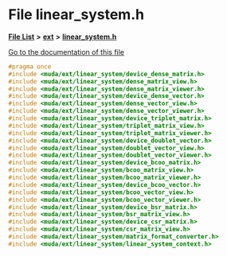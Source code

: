 

# File linear\_system.h

[**File List**](files.md) **>** [**ext**](dir_dee31a662aa40cb7fc08cb07824f4a9a.md) **>** [**linear\_system.h**](linear__system_8h.md)

[Go to the documentation of this file](linear__system_8h.md)


```C++
#pragma once
#include <muda/ext/linear_system/device_dense_matrix.h>
#include <muda/ext/linear_system/dense_matrix_view.h>
#include <muda/ext/linear_system/dense_matrix_viewer.h>
#include <muda/ext/linear_system/device_dense_vector.h>
#include <muda/ext/linear_system/dense_vector_view.h>
#include <muda/ext/linear_system/dense_vector_viewer.h>
#include <muda/ext/linear_system/device_triplet_matrix.h>
#include <muda/ext/linear_system/triplet_matrix_view.h>
#include <muda/ext/linear_system/triplet_matrix_viewer.h>
#include <muda/ext/linear_system/device_doublet_vector.h>
#include <muda/ext/linear_system/doublet_vector_view.h>
#include <muda/ext/linear_system/doublet_vector_viewer.h>
#include <muda/ext/linear_system/device_bcoo_matrix.h>
#include <muda/ext/linear_system/bcoo_matrix_view.h>
#include <muda/ext/linear_system/bcoo_matrix_viewer.h>
#include <muda/ext/linear_system/device_bcoo_vector.h>
#include <muda/ext/linear_system/bcoo_vector_view.h>
#include <muda/ext/linear_system/bcoo_vector_viewer.h>
#include <muda/ext/linear_system/device_bsr_matrix.h>
#include <muda/ext/linear_system/bsr_matrix_view.h>
#include <muda/ext/linear_system/device_csr_matrix.h>
#include <muda/ext/linear_system/csr_matrix_view.h>
#include <muda/ext/linear_system/matrix_format_converter.h>
#include <muda/ext/linear_system/linear_system_context.h>

```


